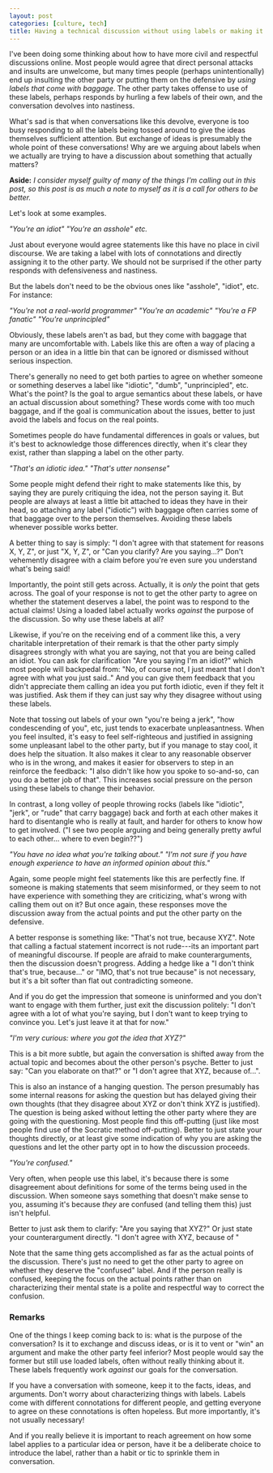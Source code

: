 ```yaml
---
layout: post
categories: [culture, tech]
title: Having a technical discussion without using labels or making it personal
---
```


I've been doing some thinking about how to have more civil and respectful discussions online. Most people would agree that direct personal attacks and insults are unwelcome, but many times people (perhaps unintentionally) end up insulting the other party or putting them on the defensive by _using labels that come with baggage_. The other party takes offense to use of these labels, perhaps responds by hurling a few labels of their own, and the conversation devolves into nastiness.

What's sad is that when conversations like this devolve, everyone is too busy responding to all the labels being tossed around to give the ideas themselves sufficient attention. But exchange of ideas is presumably the whole point of these conversations! Why are we arguing about labels when we actually are trying to have a discussion about something that actually matters?

__Aside:__ _I consider myself guilty of many of the things I'm calling out in this post, so this post is as much a note to myself as it is a call for others to be better._

Let's look at some examples.

_"You're an idiot" "You're an asshole" etc._

Just about everyone would agree statements like this have no place in civil discourse. We are taking a label with lots of connotations and directly assigning it to the other party. We should not be surprised if the other party responds with defensiveness and nastiness.

But the labels don't need to be the obvious ones like "asshole", "idiot", etc. For instance:

_"You're not a real-world programmer" "You're an academic" "You're a FP fanatic" "You're unprincipled"_

Obviously, these labels aren't as bad, but they come with baggage that many are uncomfortable with. Labels like this are often a way of placing a person or an idea in a little bin that can be ignored or dismissed without serious inspection. 

There's generally no need to get both parties to agree on whether someone or something deserves a label like "idiotic", "dumb", "unprincipled", etc. What's the point? Is the goal to argue semantics about these labels, or have an actual discussion about something? These words come with too much baggage, and if the goal is communication about the issues, better to just avoid the labels and focus on the real points.

Sometimes people do have fundamental differences in goals or values, but it's best to acknowledge those differences directly, when it's clear they exist, rather than slapping a label on the other party.

_"That's an idiotic idea." "That's utter nonsense"_

Some people might defend their right to make statements like this, by saying they are purely critiquing the idea, not the person saying it. But people are always at least a little bit attached to ideas they have in their head, so attaching any label ("idiotic") with baggage often carries some of that baggage over to the person themselves. Avoiding these labels whenever possible works better.

A better thing to say is simply: "I don't agree with that statement for reasons X, Y, Z", or just "X, Y, Z", or "Can you clarify? Are you saying...?" Don't vehemently disagree with a claim before you're even sure you understand what's being said!

Importantly, the point still gets across. Actually, it is _only_ the point that gets across. The goal of your response is not to get the other party to agree on whether the statement deserves a label, the point was to respond to the actual claims! Using a loaded label actually works _against_ the purpose of the discussion. So why use these labels at all?

Likewise, if you're on the receiving end of a comment like this, a very charitable interpretation of their remark is that the other party simply disagrees strongly with what you are saying, not that you are being called an idiot. You can ask for clarification "Are you saying I'm an idiot?" which most people will backpedal from: "No, of course not, I just meant that I don't agree with what you just said.." And you can give them feedback that you didn't appreciate them calling an idea you put forth idiotic, even if they felt it was justified. Ask them if they can just say why they disagree without using these labels.

Note that tossing out labels of your own "you're being a jerk", "how condescending of you", etc, just tends to exacerbate unpleasantness. When you feel insulted, it's easy to feel self-righteous and justified in assigning some unpleasant label to the other party, but if you manage to stay cool, it does help the situation. It also makes it clear to any reasonable observer who is in the wrong, and makes it easier for observers to step in an reinforce the feedback: "I also didn't like how you spoke to so-and-so, can you do a better job of that". This increases social pressure on the person using these labels to change their behavior.

In contrast, a long volley of people throwing rocks (labels like "idiotic", "jerk", or "rude" that carry baggage) back and forth at each other makes it hard to disentangle who is really at fault, and harder for others to know how to get involved. ("I see two people arguing and being generally pretty awful to each other... where to even begin??")

_"You have no idea what you're talking about." "I'm not sure if you have enough experience to have an informed opinion about this."_

Again, some people might feel statements like this are perfectly fine. If someone is making statements that seem misinformed, or they seem to not have experience with something they are criticizing, what's wrong with calling them out on it? But once again, these responses move the discussion away from the actual points and put the other party on the defensive.

A better response is something like: "That's not true, because XYZ". Note that calling a factual statement incorrect is not rude---its an important part of meaningful discourse. If people are afraid to make counterarguments, then the discussion doesn't progress. Adding a hedge like a "I don't think that's true, because..." or "IMO, that's not true because" is not necessary, but it's a bit softer than flat out contradicting someone.

And if you do get the impression that someone is uninformed and you don't want to engage with them further, just exit the discussion politely: "I don't agree with a lot of what you're saying, but I don't want to keep trying to convince you. Let's just leave it at that for now."

_"I'm very curious: where you got the idea that XYZ?"_

This is a bit more subtle, but again the conversation is shifted away from the actual topic and becomes about the other person's psyche. Better to just say: "Can you elaborate on that?" or "I don't agree that XYZ, because of...". 

This is also an instance of a hanging question. The person presumably has some internal reasons for asking the question but has delayed giving their own thoughts (that they disagree about XYZ or don't think XYZ is justified). The question is being asked without letting the other party where they are going with the questioning. Most people find this off-putting (just like most people find use of the Socratic method off-putting). Better to just state your thoughts directly, or at least give some indication of why you are asking the questions and let the other party opt in to how the discussion proceeds.

_"You're confused."_

Very often, when people use this label, it's because there is some disagreement about definitions for some of the terms being used in the discussion. When someone says something that doesn't make sense to you, assuming it's because *they* are confused (and telling them this) just isn't helpful. 

Better to just ask them to clarify: "Are you saying that XYZ?" Or just state your counterargument directly. "I don't agree with XYZ, because of <reasons>"

Note that the same thing gets accomplished as far as the actual points of the discussion. There's just no need to get the other party to agree on whether they deserve the "confused" label. And if the person really is confused, keeping the focus on the actual points rather than on characterizing their mental state is a polite and respectful way to correct the confusion.

### Remarks ###

One of the things I keep coming back to is: what is the purpose of the conversation? Is it to exchange and discuss ideas, or is it to vent or "win" an argument and make the other party feel inferior? Most people would say the former but still use loaded labels, often without really thinking about it. These labels frequently work _against_ our goals for the conversation.

If you have a conversation with someone, keep it to the facts, ideas, and arguments. Don't worry about characterizing things with labels. Labels come with different connotations for different people, and getting everyone to agree on these connotations is often hopeless. But more importantly, it's not usually necessary! 

And if you really believe it is important to reach agreement on how some label applies to a particular idea or person, have it be a deliberate choice to introduce the label, rather than a habit or tic to sprinkle them in conversation.
